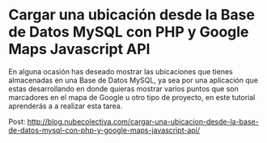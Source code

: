 # Cargar una ubicación desde la Base de Datos MySQL con PHP y Google Maps Javascript API 
En alguna ocasión has deseado mostrar las ubicaciones que tienes almacenadas en una Base de Datos MySQL, ya sea por una aplicación que estas desarrollando en donde quieras mostrar varios puntos que son marcadores en el mapa de Google u otro tipo de proyecto, en este tutorial aprenderás a a realizar esta tarea. 

Post: http://blog.nubecolectiva.com/cargar-una-ubicacion-desde-la-base-de-datos-mysql-con-php-y-google-maps-javascript-api/ 
